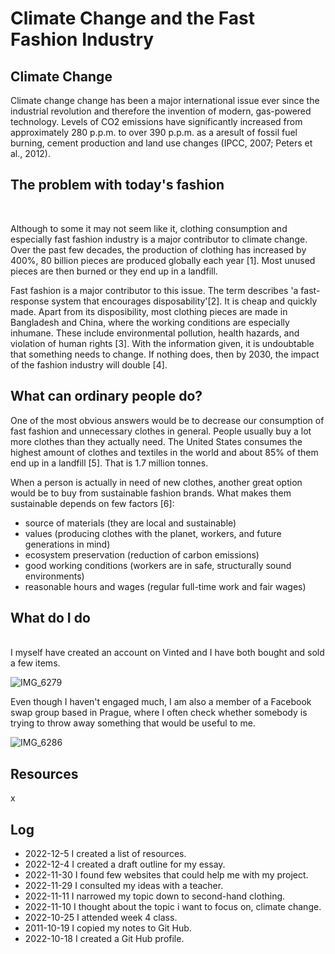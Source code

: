 # Climate Change and the Fast Fashion Industry
## Climate Change

Climate change change has been a major international issue ever since the industrial revolution and therefore the invention of modern, gas-powered technology. Levels of CO2 emissions have significantly increased from approximately 280 p.p.m. to over 390 p.p.m. as a aresult of fossil fuel burning, cement production and land use changes (IPCC, 2007; Peters et al., 2012).

## The problem with today's fashion

<br>

Although to some it may not seem like it, clothing consumption and especially fast fashion industry is a major contributor to climate change. Over the past few decades, the production of clothing has increased by 400%, 80 billion pieces are produced globally each year [1]. Most unused pieces are then burned or they end up in a landfill.

Fast fashion is a major contributor to this issue. The term describes 'a fast-response system that encourages disposability'[2]. It is cheap and quickly made. Apart from its disposibility, most clothing pieces are made in Bangladesh and China, where the working conditions are especially inhumane. These include environmental pollution, health hazards, and violation of human rights [3]. 
With the information given, it is undoubtable that something needs to change. If nothing does, then by 2030, the impact of the fashion industry will double [4].

## What can ordinary people do?

One of the most obvious answers would be to decrease our consumption of fast fashion and unnecessary clothes in general. People usually buy a lot more clothes than they actually need. The United States consumes  the highest amount of clothes and textiles in the world and about 85% of them end up in a landfill [5]. That is 1.7 million tonnes.

When a person is actually in need of new clothes, another great option would be to buy from sustainable fashion brands. What makes them sustainable depends on few factors [6]:
- source of materials (they are local and sustainable)
- values (producing clothes with the planet, workers, and future generations in mind)
- ecosystem preservation (reduction of carbon emissions)
- good working conditions (workers are in safe, structurally sound environments)
- reasonable hours and wages (regular full-time work and fair wages)



## What do I do

<br>
I myself have created an account on Vinted and I have both bought and sold a few items.

![IMG_6279](https://user-images.githubusercontent.com/116067791/213158328-0b149293-7565-4f8a-b354-80849a82f2d2.jpg)

Even though I haven't engaged much, I am also a member of a Facebook swap group based in Prague, where I often check whether somebody is trying to throw away something that would be useful to me.

![IMG_6286](https://user-images.githubusercontent.com/116067791/213159013-d6333235-b7b1-4b28-93ef-e03e789a869b.jpg)

## Resources

x

## Log

- 2022-12-5 I created a list of resources.
- 2022-12-4 I created a draft outline for my essay.
- 2022-11-30 I found few websites that could help me with my project.
- 2022-11-29 I consulted my ideas with a teacher.
- 2022-11-11 I narrowed my topic down to second-hand clothing.
- 2022-11-10 I thought about the topic i want to focus on, climate change.
- 2022-10-25 I attended week 4 class.
- 2011-10-19 I copied my notes to Git Hub.
- 2022-10-18 I created a Git Hub profile.
